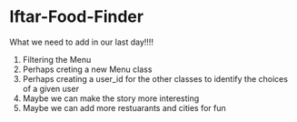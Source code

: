# Iftar-Food-Finder

What we need to add in our last day!!!!

1. Filtering the Menu
2. Perhaps creting a new Menu class
3. Perhaps creating a user_id for the other classes to identify the choices of a given user
4. Maybe we can make the story more interesting
5. Maybe we can add more restuarants and cities for fun
